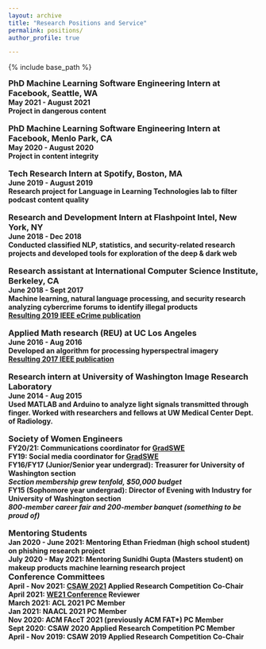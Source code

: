 ```yaml
---
layout: archive
title: "Research Positions and Service"
permalink: positions/
author_profile: true

---
```


<style type='text/css'> 
h2, h3, h4, h5, h6 {margin: 0;}
.br {display: block; margin-bottom: 0em; margin: 0;} 
</style>

{% include base_path %}

### PhD Machine Learning Software Engineering Intern at Facebook, Seattle, WA
#### May 2021 - August 2021
#### Project in dangerous content
<br/>

### PhD Machine Learning Software Engineering Intern at Facebook, Menlo Park, CA
#### May 2020 - August 2020
#### Project in content integrity
<br/>

### Tech Research Intern at Spotify, Boston, MA
#### June 2019 - August 2019
#### Research project for Language in Learning Technologies lab to filter podcast content quality
<br/>

### Research and Development Intern at Flashpoint Intel, New York, NY
#### June 2018 - Dec 2018  
#### Conducted classified NLP, statistics, and security-related research projects and developed tools for exploration of the deep & dark web
<br/>

### Research assistant at International Computer Science Institute, Berkeley, CA
#### June 2018 - Sept 2017  
#### Machine learning, natural language processing, and security research analyzing cybercrime forums to identify illegal products 
#### [Resulting 2019 IEEE eCrime publication](https://ieeexplore.ieee.org/document/9037582)
<br/>

### Applied Math research (REU) at UC Los Angeles
#### June 2016 - Aug 2016  
#### Developed an algorithm for processing hyperspectral imagery  
#### [Resulting 2017 IEEE publication](https://ieeexplore.ieee.org/document/7953347)
<br/>

### Research intern at University of Washington Image Research Laboratory
#### June 2014 - Aug 2015  
#### Used MATLAB and Arduino to analyze light signals transmitted through finger. Worked with researchers and fellows at UW Medical Center Dept. of Radiology.
<br/>

### Society of Women Engineers
#### FY20/21: Communications coordinator for [GradSWE](http://gradswe.swe.org)
#### FY19: Social media coordinator for [GradSWE](http://gradswe.swe.org)
#### FY16/FY17 (Junior/Senior year undergrad): Treasurer for University of Washington section
##### Section membership grew tenfold, $50,000 budget
#### FY15 (Sophomore year undergrad): Director of Evening with Industry for University of Washington section
##### 800-member career fair and 200-member banquet (something to be proud of)
<br/>

### Mentoring Students
#### Jan 2020 - June 2021: Mentoring Ethan Friedman (high school student) on phishing research project
#### July 2020 - May 2021: Mentoring Sunidhi Gupta (Masters student) on makeup products machine learning research project

### Conference Committees
#### April - Nov 2021: [CSAW 2021](https://www.csaw.io/research) Applied Research Competition Co-Chair
#### April 2021: [WE21 Conference](https://alltogether.swe.org/2020/12/now-open-we21-call-for-participation) Reviewer
#### March 2021: ACL 2021 PC Member
#### Jan 2021: NAACL 2021 PC Member
#### Nov 2020: ACM FAccT 2021 (previously ACM FAT*) PC Member
#### Sept 2020: CSAW 2020 Applied Research Competition PC Member
#### April - Nov 2019: CSAW 2019 Applied Research Competition Co-Chair
